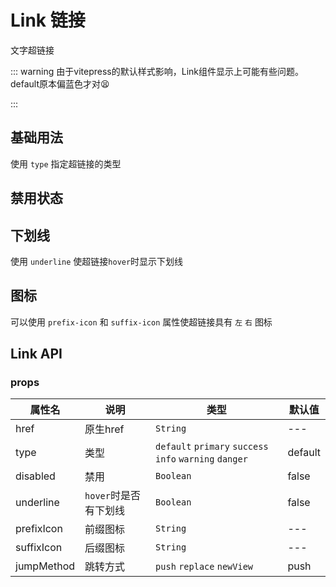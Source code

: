 # Link 链接

文字超链接

::: warning
由于vitepress的默认样式影响，Link组件显示上可能有些问题。
default原本偏蓝色才对😫


:::

## 基础用法

使用 `type` 指定超链接的类型

<demo
src="./src/basic.vue"
title="不同类型的唯一区别就是皮肤颜色"
/>

## 禁用状态

<demo
src="./src/disabled.vue"
title="oh no 似乎不被允许"
/>

## 下划线

使用 `underline` 使超链接`hover`时显示下划线

<demo
src="./src/underline.vue"
title="附带下划线,体验上或许更好？"
/>

## 图标

可以使用 `prefix-icon` 和 `suffix-icon` 属性使超链接具有 `左` `右` 图标

<demo
src="./src/icon.vue"
title="附带图标，跳转目的更明确"
/>

## Link API

### props

| 属性名        | 说明             | 类型                                                      | 默认值     |
|------------|----------------|---------------------------------------------------------|---------|
| href       | 原生href         | `String`                                                | ---     |
| type       | 类型             | `default` `primary` `success` `info` `warning` `danger` | default |
| disabled   | 禁用             | `Boolean`                                               | false   |
| underline  | `hover`时是否有下划线 | `Boolean`                                               | false   |
| prefixIcon | 前缀图标           | `String`                                                | ---     |
| suffixIcon | 后缀图标           | `String`                                                | ---     |
| jumpMethod | 跳转方式           | `push` `replace` `newView`                              | push    |
